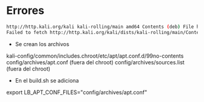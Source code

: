 # Errores
```bash
http://http.kali.org/kali kali-rolling/main amd64 Contents (deb) File has unexpected size (52315657 != 52314457). Mirror sync in progress? [IP: 104.17.254.239 80] 404 Not Found [IP: 54.39.128.230 80]
Failed to fetch http://http.kali.org/kali/dists/kali-rolling/main/Contents-amd64 404 Not Found [IP: 54.39.128.230 80]
```

* Se crean los archivos 

kali-config/common/includes.chroot/etc/apt/apt.conf.d/99no-contents
config/archives/apt.conf (fuera del chroot)
config/archives/sources.list (fuera del chroot)

* En el build.sh se adiciona

export LB_APT_CONF_FILES="config/archives/apt.conf"
